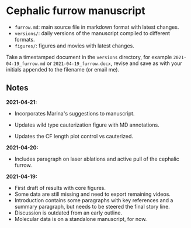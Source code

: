 # Cephalic furrow manuscript

- `furrow.md`: main source file in markdown format with latest changes.
- `versions/`: daily versions of the manuscript compiled to different formats.
- `figures/`: figures and movies with latest changes.

Take a timestamped document in the `versions` directory, for example
`2021-04-19_furrow.md` or `2021-04-19_furrow.docx`, revise and save as with
your initials appended to the filename (or email me).

## Notes

**2021-04-21:**

- Incorporates Marina's suggestions to manuscript.

- Updates wild type cauterization figure with MD annotations.

- Updates the CF length plot control vs cauterized.

**2021-04-20:**

- Includes paragraph on laser ablations and active pull of the cephalic furrow.

**2021-04-19:**

- First draft of results with core figures.
- Some data are still missing and need to export remaining videos.
- Introduction contains some paragraphs with key references and a summary paragraph, but needs to be steered the final story line.
- Discussion is outdated from an early outline.
- Molecular data is on a standalone manuscript, for now.
